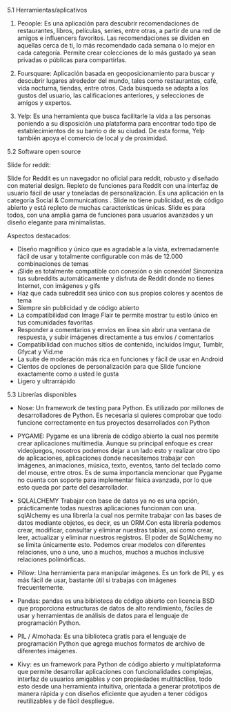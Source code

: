 5.1 Herramientas/aplicativos

  1. Peoople: Es una aplicación para descubrir recomendaciones de restaurantes, libros, películas, series, entre otras, a partir de una red de amigos e influencers favoritos. Las recomendaciones se dividen en aquellas cerca de ti, lo más recomendado cada semana o lo mejor en cada categoría. Permite crear colecciones de lo más gustado ya sean privadas o públicas para compartirlas.

  2. Foursquare: Aplicación basada en geoposicionamiento para buscar y descubrir lugares alrededor del mundo, tales como restaurantes, café, vida nocturna, tiendas, entre otros. Cada búsqueda se adapta a los gustos del usuario, las calificaciones anteriores, y selecciones de amigos y expertos.

  3. Yelp: Es una herramienta que busca facilitarle la vida a las personas poniendo a su disposición una plataforma para encontrar todo tipo de establecimientos de su barrio o de su ciudad. De esta forma, Yelp también apoya el comercio de local y de proximidad.



5.2 Software open source

Slide for reddit:

Slide for Reddit es un navegador no oficial para reddit, robusto y diseñado con material design. Repleto de funciones para Reddit con una interfaz de usuario fácil de usar y toneladas de personalización. Es una aplicación en la categoría Social & Communications . Slide no tiene publicidad, es de
código abierto y está repleto de muchas características únicas. Slide es para todos, con una amplia gama de funciones para usuarios avanzados y un diseño elegante para minimalistas.

Aspectos destacados:

* Diseño magnífico y único que es agradable a la vista, extremadamente fácil de usar y totalmente configurable con más de 12.000 combinaciones de temas
* ¡Slide es totalmente compatible con conexión o sin conexión! Sincroniza tus subreddits automáticamente y disfruta de Reddit donde no tienes Internet, con imágenes y gifs
* Haz que cada subreddit sea único con sus propios colores y acentos de tema
* Siempre sin publicidad y de código abierto
* La compatibilidad con Image Flair te permite mostrar tu estilo único en tus comunidades favoritas
* Responder a comentarios y envíos en línea sin abrir una ventana de respuesta, y subir imágenes directamente a tus envíos / comentarios
* Compatibilidad con muchos sitios de contenido, incluidos Imgur, Tumblr, Gfycat y Vid.me
* La suite de moderación más rica en funciones y fácil de usar en Android
* Cientos de opciones de personalización para que Slide funcione exactamente como a usted le gusta
* Ligero y ultrarrápido

5.3 Librerías disponibles

* Nose: Un framework de testing para Python. Es utilizado por millones de desarrolladores de Python. Es necesaria si quieres comprobar que todo funcione correctamente en tus proyectos desarrollados con Python

* PYGAME: Pygame es una librería de código abierto la cual nos permite crear aplicaciones multimedia. Aunque su principal enfoque es crear videojuegos, nosotros podemos dejar a un lado esto y realizar otro tipo de aplicaciones, aplicaciones donde necesitemos trabajar con imágenes, animaciones, música, texto, eventos, tanto del teclado como del mouse, entre otros.  Es de suma importancia mencionar que Pygame no cuenta con soporte para implementar física avanzada, por lo que esto queda por parte del desarrollador.

* SQLALCHEMY Trabajar con base de datos ya no es una opción, prácticamente todas nuestras aplicaciones funcionan con una. sqlAlchemy es una librería la cual nos permite trabajar con las bases de datos mediante objetos, es decir, es un ORM.Con esta librería podemos crear, modificar, consultar y eliminar nuestras tablas, así como crear, leer, actualizar y eliminar nuestros registros. El poder de SqlAlchemy no se limita únicamente esto. Podemos crear modelos con diferentes relaciones, uno a uno, uno a muchos, muchos a muchos inclusive relaciones polimórficas.

* Pillow: Una herramienta para manipular imágenes. Es un fork de PIL y es más fácil de usar, bastante útil si trabajas con imágenes frecuentemente.

* Pandas: pandas es una biblioteca de código abierto con licencia BSD que proporciona estructuras de datos de alto rendimiento, fáciles de usar y herramientas de análisis de datos para el lenguaje de programación Python.

* PIL / Almohada: Es una biblioteca gratis para el lenguaje de programación Python que agrega muchos formatos de archivo de diferentes imágenes.

* Kivy: es un framework para Python de código abierto y multiplataforma que permite desarrollar aplicaciones con funcionalidades complejas, interfaz de usuarios amigables y con propiedades multitáctiles, todo esto desde una herramienta intuitiva, orientada a generar prototipos de manera rápida y con diseños eficiente que ayuden a tener códigos reutilizables y de fácil despliegue.


